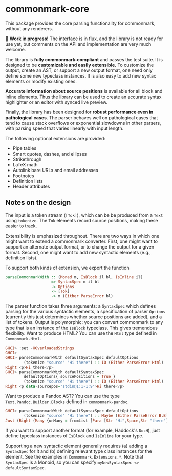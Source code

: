 # commonmark-core

This package provides the core parsing functionality
for commonmark, without any renderers.

:construction: **Work in progress!**  The interface is in flux, and
the library is not ready for use yet, but comments on the
API and implementation are very much welcome.

The library is **fully commonmark-compliant** and passes the
test suite.  It is designed to be **customizable and easily
extensible.**  To customize the output, create an
AST, or support a new output format, one need only define some
new typeclass instances.  It is also easy to add new syntax
elements or modify existing ones.

**Accurate information about source positions** is available
for all block and inline elements.  Thus the library can be
used to create an accurate syntax highlighter or
an editor with synced live preview.

Finally, the library has been designed for **robust performance
even in pathological cases**. The parser behaves well on
pathological cases that tend to cause stack overflows or
exponential slowdowns in other parsers, with parsing speed that
varies linearly with input length.

The following optional extensions are provided:

- Pipe tables
- Smart quotes, dashes, and ellipses
- Strikethrough
- LaTeX math
- Autolink bare URLs and email addresses
- Footnotes
- Definition lists
- Header attributes

## Notes on the design

The input is a token stream (`[Tok]`), which can be
be produced from a `Text` using `tokenize`.  The `Tok`
elements record source positions, making these easier
to track.

Extensibility is emphasized throughout.  There are two ways in
which one might want to extend a commonmark converter.  First,
one might want to support an alternate output format, or to
change the output for a given format.  Second, one might want
to add new syntactic elements (e.g., definition lists).

To support both kinds of extension, we export the function

```haskell
parseCommonmarkWith :: (Monad m, IsBlock il bl, IsInline il)
                    => SyntaxSpec m il bl
                    -> Options
                    -> [Tok]
                    -> m (Either ParseError bl)
```

The parser function takes three arguments:  a `SyntaxSpec` which
defines parsing for the various syntactic elements, a
specification of parser `Options` (currently this just
determines whether source positions are added), and a list
of tokens.  Output is polymorphic:  you can
convert commonmark to any type that is an instance of the
`IsBlock` typeclass.  This gives tremendous flexibility.
Want to produce HTML? You can use the `Html` type defined
in `Commonmark.Html`.

```haskell
GHCI> :set -XOverloadedStrings
GHCI>
GHCI> parseCommonmarkWith defaultSyntaxSpec defaultOptions
        (tokenize "source" "Hi there") :: IO (Either ParseError Html)
Right <p>Hi there</p>
GHCI> parseCommonmarkWith defaultSyntaxSpec
        defaultOptions{ sourcePositions = True }
        (tokenize "source" "Hi there") :: IO (Either ParseError Html)
Right <p data-sourcepos="stdin@1:1-1:9">Hi there</p>
```

Want to produce a Pandoc AST?  You can use the type
`Text.Pandoc.Builder.Blocks` defined in `commonmark-pandoc`.

```haskell
GHCI> parseCommonmarkWith defaultSyntaxSpec defaultOptions
        (tokenize "source" "Hi there") :: Maybe (Either ParseError B.Blocks)
Just (Right (Many {unMany = fromList [Para [Str "Hi",Space,Str "there"]]}}))
```

If you want to support another format (for example, Haddock's `DocH`),
just define typeclass instances of `IsBlock` and `IsInline` for
your type.

Supporting a new syntactic element generally requires (a) adding
a `SyntaxSpec` for it and (b) defining relevant type class
instances for the element.  See the examples in
`Commonmark.Extensions.*`.  Note that `SyntaxSpec` is a Monoid,
so you can specify `myNewSyntaxSpec <> defaultSyntaxSpec`.

